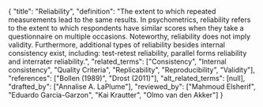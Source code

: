 {
    "title": "Reliability",
    "definition": "The extent to which repeated measurements lead to the same results. In psychometrics, reliability refers to the extent to which respondents have similar scores when they take a questionnaire on multiple occasions. Noteworthy, reliability does not imply validity. Furthermore, additional types of reliability besides internal consistency exist, including: test-retest reliability, parallel forms reliability and interrater reliability.",
    "related_terms": ["Consistency", "Internal consistency", "Quality Criteria", "Replicability", "Reproducibility", "Validity"],
    "references": ["Bollen (1989)", "Drost (2011)"],
    "alt_related_terms": [null],
    "drafted_by": ["Annalise A. LaPlume"],
    "reviewed_by": ["Mahmoud Elsherif", "Eduardo Garcia-Garzon", "Kai Krautter", "Olmo van den Akker"]
  }
